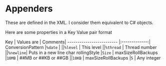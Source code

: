 # Appenders
These are defined in the XML. I consider them equivalent to C# objects.


Here are some properties in a Key Value pair format


 Key						| Values are   |       Comments|
 -------------------------	|:-------------:|
 ConversionPattern			|```%date```	|
							||```%level```	| This level 
							||```%thread```	| Thread number
							||```%newline```| Puts in a new line char
 rollingStyle				|```Size```		| 
 maxSizeRollBackups			|```10MB```		| ##MB or ##KB or ##GB
							||```10KB```		|
 maxSizeRollBackups			|```5```		| Any integer 
 
